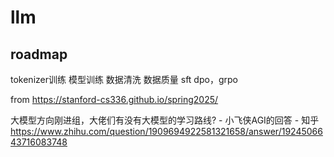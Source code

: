 # llm

## roadmap
tokenizer训练
模型训练
数据清洗
数据质量
sft
dpo，grpo

from https://stanford-cs336.github.io/spring2025/

大模型方向刚进组，大佬们有没有大模型的学习路线? - 小飞侠AGI的回答 - 知乎
https://www.zhihu.com/question/1909694922581321658/answer/1924506643716083748
